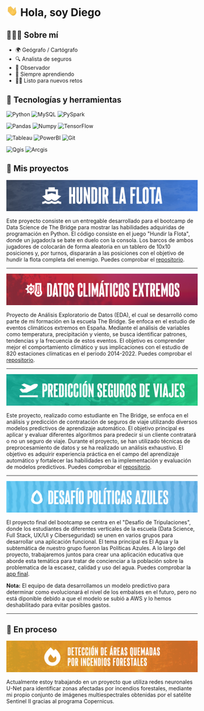 # <img  src="https://raw.githubusercontent.com/ABSphreak/ABSphreak/master/gifs/Hi.gif" width="30px"> Hola, soy Diego

## 🧔🏻‍♂️ Sobre mí

- 🌍 Geógrafo / Cartógrafo
- 🔍 Analista de seguros
- 👀 Observador
- 📝 Siempre aprendiendo
- 💪🏼 Listo para nuevos retos

## 🔧 Tecnologías y herramientas

![Python](https://img.shields.io/badge/python-3670A0?style=for-the-badge&logo=python&logoColor=ffdd54)
![MySQL](https://img.shields.io/badge/mysql-4479A1?style=for-the-badge&logo=mysql&logoColor=fff)
![PySpark](https://img.shields.io/badge/PySpark-E25A1C?style=for-the-badge&logo=apachespark&logoColor=fff)

![Pandas](https://img.shields.io/badge/pandas-150458?style=for-the-badge&logo=pandas&logoColor=fff)
![Numpy](https://img.shields.io/badge/numpy-013243?style=for-the-badge&logo=numpy&logoColor=fff)
![TensorFlow](https://img.shields.io/badge/tensorflow-FF6F00?style=for-the-badge&logo=tensorflow&logoColor=fff)

![Tableau](https://img.shields.io/badge/tableau-E97627?style=for-the-badge&logo=tableau&logoColor=fff)
![PowerBI](https://img.shields.io/badge/powerbi-F2C811?style=for-the-badge&logo=powerbi&logoColor=000)
![Git](https://img.shields.io/badge/git-%23F05033.svg?style=for-the-badge&logo=git&logoColor=fff)

![Qgis](https://img.shields.io/badge/qgis-589632?style=for-the-badge&logo=qgis&logoColor=fff)
![Arcgis](https://img.shields.io/badge/arcgis-2C7AC3?style=for-the-badge&logo=arcgis&logoColor=fff)


## 💼 Mis proyectos

<a href="https://github.com/dmtor/Hundir-la-Flota"><img src="./Imagenes/hundir.jpg" alt="Hundir la flota" /></a><br />

Este proyecto consiste en un entregable desarrollado para el bootcamp de Data Science de The Bridge para mostrar las habilidades adquiridas de programación en Python. El código consiste en el juego "Hundir la Flota", donde un jugador/a se bate en duelo con la consola. Los barcos de ambos jugadores de colocarán de forma aleatoria en un tablero de 10x10 posiciones y, por turnos, dispararán a las posiciones con el objetivo de hundir la flota completa del enemigo. Puedes comprobar el [repositorio](https://github.com/dmtor/Hundir-la-Flota).

---
<a href="https://github.com/dmtor/Datos_climaticos_extremos"><img src="./Imagenes/datos-climaticos.jpg" alt="Datos climaticos extremos" /></a><br />

Proyecto de Análisis Exploratorio de Datos (EDA), el cual se desarrolló como parte de mi formación en la escuela The Bridge. Se enfoca en el estudio de eventos climáticos extremos en España. Mediante el análisis de variables como temperatura, precipitación y viento, se busca identificar patrones, tendencias y la frecuencia de estos eventos. El objetivo es comprender mejor el comportamiento climático y sus implicaciones con el estudio de 820 estaciones clímaticas en el periodo 2014-2022. Puedes comprobar el [repositorio](https://github.com/dmtor/Datos_climaticos_extremos).

---
<a href="https://github.com/dmtor/ML_Travel"><img src="./Imagenes/prediccion-seguros.jpg" alt="Prediccion seguros viaje" /></a><br />

Este proyecto, realizado como estudiante en The Bridge, se enfoca en el análisis y predicción de contratación de seguros de viaje utilizando diversos modelos predictivos de aprendizaje automático. El objetivo principal es aplicar y evaluar diferentes algoritmos para predecir si un cliente contratará o no un seguro de viaje. Durante el proyecto, se han utilizado técnicas de preprocesamiento de datos y se ha realizado un análisis exhaustivo. El objetivo es adquirir experiencia práctica en el campo del aprendizaje automático y fortalecer las habilidades en la implementación y evaluación de modelos predictivos. Puedes comprobar el [repositorio](https://github.com/dmtor/ML_Travel).

---
![Politicas_azules](./Imagenes/politicasazules.jpg)

El proyecto final del bootcamp se centra en el "Desafío de Tripulaciones", donde los estudiantes de diferentes verticales de la escuela (Data Science, Full Stack, UX/UI y Ciberseguridad) se unen en varios grupos para desarrollar una aplicación funcional. El tema principal es El Agua y la subtemática de nuestro grupo fueron las Políticas Azules. A lo largo del proyecto, trabajaremos juntos para crear una aplicación educativa que aborde esta temática para tratar de concienciar a la población sobre la problematica de la escasez, calidad y uso del agua. Puedes comprobar la [app final](https://flourishing-sable-f526bd.netlify.app/).

**Nota:** El equipo de data desarrollamos un modelo predictivo para determinar como evolucionará el nivel de los embalses en el futuro, pero no está diponible debido a que el modelo se subió a AWS y lo hemos deshabilitado para evitar posibles gastos.

---
## 🚧 En proceso

![Quemadas](./Imagenes/quemadas.jpg)

Actualmente estoy trabajando en un proyecto que utiliza redes neuronales U-Net para identificar zonas afectadas por incendios forestales, mediante mi propio conjunto de imágenes multiespectrales obtenidas por el satélite Sentinel II gracias al programa Copernicus.


